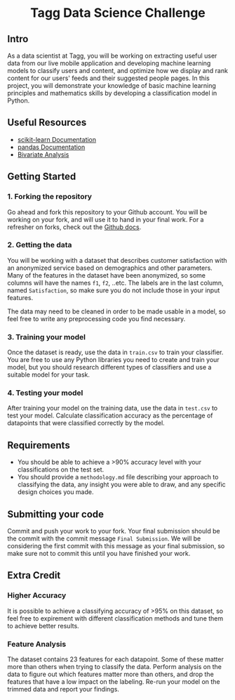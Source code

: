<h1 align="center">
    Tagg Data Science Challenge
</h1>

## Intro

As a data scientist at Tagg, you will be working on extracting useful user data from our live mobile application and developing machine learning models to classify users and content, and optimize how we display and rank content for our users' feeds and their suggested people pages. In this project, you will demonstrate your knowledge of basic machine learning principles and mathematics skills by developing a classification model in Python.


## Useful Resources

- [scikit-learn Documentation](https://scikit-learn.org/stable/)
- [pandas Documentation](https://pandas.pydata.org/docs/reference/index.html)
- [Bivariate Analysis](https://www.statisticshowto.com/bivariate-analysis/)


## Getting Started

### 1. Forking the repository

Go ahead and fork this repository to your Github account. You will be working on your fork, and will use it to hand in your final work. For a refresher on forks, check out the [Github docs](https://docs.github.com/en/get-started/quickstart/fork-a-repo).

### 2. Getting the data

You will be working with a dataset that describes customer satisfaction with an anonymized service based on demographics and other parameters. Many of the features in the dataset have been anonymized, so some columns will have the names `f1`, `f2`, ..etc. The labels are in the last column, named `Satisfaction`, so make sure you do not include those in your input features.

The data may need to be cleaned in order to be made usable in a model, so feel free to write any preprocessing code you find necessary.

### 3. Training your model

Once the dataset is ready, use the data in `train.csv` to train your classifier. You are free to use any Python libraries you need to create and train your model, but you should research different types of classifiers and use a suitable model for your task.

### 4. Testing your model

After training your model on the training data, use the data in `test.csv` to test your model. Calculate classification accuracy as the percentage of datapoints that were classified correctly by the model.

## Requirements
* You should be able to achieve a >90% accuracy level with your classifications on the test set. 
* You should provide a `methodology.md` file describing your approach to classifying the data, any insight you were able to draw, and any specific design choices you made.


## Submitting your code
Commit and push your work to your fork. Your final submission should be the commit with the commit message `Final Submission`. We will be considering the first commit with this message as your final submission, so make sure not to commit this until you have finished your work.


## Extra Credit

### Higher Accuracy
It is possible to achieve a classifying accuracy of >95% on this dataset, so feel free to expirement with different classification methods and tune them to achieve better results.

### Feature Analysis
The dataset contains 23 features for each datapoint. Some of these matter more than others when trying to classify the data. Perform analysis on the data to figure out which features matter more than others, and drop the features that have a low impact on the labeling. Re-run your model on the trimmed data and report your findings.